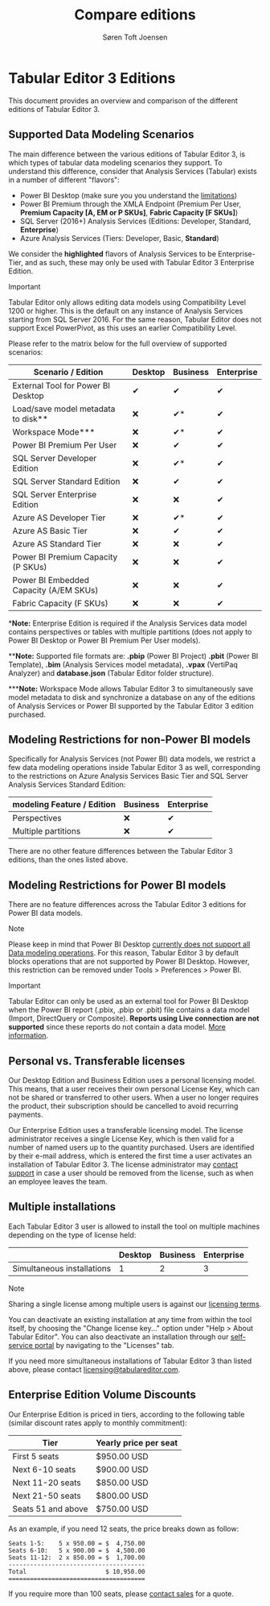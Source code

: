 ﻿---
uid: editions
title: Compare editions
author: Søren Toft Joensen
updated: 2021-09-09
---
# Tabular Editor 3 Editions

This document provides an overview and comparison of the different editions of Tabular Editor 3.

## Supported Data Modeling Scenarios

The main difference between the various editions of Tabular Editor 3, is which types of tabular data modeling scenarios they support. To understand this difference, consider that Analysis Services (Tabular) exists in a number of different "flavors":

- Power BI Desktop (make sure you you understand the [limitations](xref:desktop-limitations))
- Power BI Premium through the XMLA Endpoint (Premium Per User, **Premium Capacity [A, EM or P SKUs]**, **Fabric Capacity [F SKUs]**)
- SQL Server (2016+) Analysis Services (Editions: Developer, Standard, **Enterprise**)
- Azure Analysis Services (Tiers: Developer, Basic, **Standard**)

We consider the **highlighted** flavors of Analysis Services to be Enterprise-Tier, and as such, these may only be used with Tabular Editor 3 Enterprise Edition.

> [!IMPORTANT]
> Tabular Editor only allows editing data models using Compatibility Level 1200 or higher. This is the default on any instance of Analysis Services starting from SQL Server 2016. For the same reason, Tabular Editor does not support Excel PowerPivot, as this uses an earlier Compatibility Level.

Please refer to the matrix below for the full overview of supported scenarios:

|Scenario / Edition|Desktop|Business|Enterprise
|---|---|---|---|
|External Tool for Power BI Desktop|<span class="emoji"><span class="emoji">&#10004;</span></span>|<span class="emoji">&#10004;</span>|<span class="emoji">&#10004;</span>|
|Load/save model metadata to disk**|<span class="emoji">&#10060;</span>|<span class="emoji">&#10004;</span>*|<span class="emoji">&#10004;</span>|
|Workspace Mode***|<span class="emoji">&#10060;</span>|<span class="emoji">&#10004;</span>*|<span class="emoji">&#10004;</span>|
|Power BI Premium Per User|<span class="emoji">&#10060;</span>|<span class="emoji">&#10004;</span>|<span class="emoji">&#10004;</span>|
|SQL Server Developer Edition|<span class="emoji">&#10060;</span>|<span class="emoji">&#10004;</span>*|<span class="emoji">&#10004;</span>|
|SQL Server Standard Edition|<span class="emoji">&#10060;</span>|<span class="emoji">&#10004;</span>|<span class="emoji">&#10004;</span>|
|SQL Server Enterprise Edition|<span class="emoji">&#10060;</span>|<span class="emoji">&#10060;</span>|<span class="emoji">&#10004;</span>|
|Azure AS Developer Tier|<span class="emoji">&#10060;</span>|<span class="emoji">&#10004;</span>*|<span class="emoji">&#10004;</span>|
|Azure AS Basic Tier|<span class="emoji">&#10060;</span>|<span class="emoji">&#10004;</span>|<span class="emoji">&#10004;</span>|
|Azure AS Standard Tier|<span class="emoji">&#10060;</span>|<span class="emoji">&#10060;</span>|<span class="emoji">&#10004;</span>|
|Power BI Premium Capacity (P SKUs)|<span class="emoji">&#10060;</span>|<span class="emoji">&#10060;</span>|<span class="emoji">&#10004;</span>|
|Power BI Embedded Capacity (A/EM SKUs)|<span class="emoji">&#10060;</span>|<span class="emoji">&#10060;</span>|<span class="emoji">&#10004;</span>|
|Fabric Capacity (F SKUs)|<span class="emoji">&#10060;</span>|<span class="emoji">&#10060;</span>|<span class="emoji">&#10004;</span>|

\***Note:** Enterprise Edition is required if the Analysis Services data model contains perspectives or tables with multiple partitions (does not apply to Power BI Desktop or Power BI Premium Per User models).

\*\***Note:** Supported file formats are: **.pbip** (Power BI Project) **.pbit** (Power BI Template), **.bim** (Analysis Services model metadata), **.vpax** (VertiPaq Analyzer) and **database.json** (Tabular Editor folder structure).

\*\*\***Note:** Workspace Mode allows Tabular Editor 3 to simultaneously save model metadata to disk and synchronize a database on any of the editions of Analysis Services or Power BI supported by the Tabular Editor 3 edition purchased.

## Modeling Restrictions for non-Power BI models

Specifically for Analysis Services (not Power BI) data models, we restrict a few data modeling operations inside Tabular Editor 3 as well, corresponding to the restrictions on Azure Analysis Services Basic Tier and SQL Server Analysis Services Standard Edition:

|modeling Feature / Edition|Business|Enterprise
|---|---|---|
|Perspectives|<span class="emoji">&#10060;</span>|<span class="emoji">&#10004;</span>|
|Multiple partitions|<span class="emoji">&#10060;</span>|<span class="emoji">&#10004;</span>|

There are no other feature differences between the Tabular Editor 3 editions, than the ones listed above. 

## Modeling Restrictions for Power BI models

There are no feature differences across the Tabular Editor 3 editions for Power BI data models.

> [!NOTE]
> Please keep in mind that Power BI Desktop [currently does not support all Data modeling operations](xref:desktop-limitations). For this reason, Tabular Editor 3 by default blocks operations that are not supported by Power BI Desktop. However, this restriction can be removed under Tools > Preferences > Power BI.

> [!IMPORTANT]
> Tabular Editor can only be used as an external tool for Power BI Desktop when the Power BI report (.pbix, .pbip or .pbit) file contains a data model (Import, DirectQuery or Composite). **Reports using Live connection are not supported** since these reports do not contain a data model. [More information](xref:desktop-limitations).

## Personal vs. Transferable licenses

Our Desktop Edition and Business Edition uses a personal licensing model. This means, that a user receives their own personal License Key, which can not be shared or transferred to other users. When a user no longer requires the product, their subscription should be cancelled to avoid recurring payments.

Our Enterprise Edition uses a transferable licensing model. The license administrator receives a single License Key, which is then valid for a number of named users up to the quantity purchased. Users are identified by their e-mail address, which is entered the first time a user activates an installation of Tabular Editor 3. The license administrator may <a href="mailto:support@tabulareditor.com?subject=Transferable%20License%20Rotation">contact support</a> in case a user should be removed from the license, such as when an employee leaves the team.

## Multiple installations

Each Tabular Editor 3 user is allowed to install the tool on multiple machines depending on the type of license held:

| |Desktop|Business|Enterprise|
|---|---|---|---|
|Simultaneous installations|1|2|3|

> [!NOTE]
> Sharing a single license among multiple users is against our [licensing terms](https://tabulareditor.com/license-terms).

You can deactivate an existing installation at any time from within the tool itself, by choosing the "Change license key..." option under "Help > About Tabular Editor". You can also deactivate an installation through our [self-service portal](https://tabulareditor.com/sign-in) by navigating to the "Licenses" tab.

If you need more simultaneous installations of Tabular Editor 3 than listed above, please contact [licensing@tabulareditor.com](mailto:licensing@tabulareditor.com).

## Enterprise Edition Volume Discounts

Our Enterprise Edition is priced in tiers, according to the following table (similar discount rates apply to monthly commitment):

|Tier|Yearly price per seat|
|---|---|
|First 5 seats|$950.00 USD|
|Next 6-10 seats|$900.00 USD|
|Next 11-20 seats|$850.00 USD|
|Next 21-50 seats|$800.00 USD|
|Seats 51 and above|$750.00 USD|

As an example, if you need 12 seats, the price breaks down as follow:

```text
Seats 1-5:    5 x 950.00 = $  4,750.00
Seats 6-10:   5 x 900.00 = $  4,500.00
Seats 11-12:  2 x 850.00 = $  1,700.00
--------------------------------------
Total                      $ 10,950.00
======================================
```

If you require more than 100 seats, please <a href="mailto:sales@tabulareditor.com">contact sales</a> for a quote.
